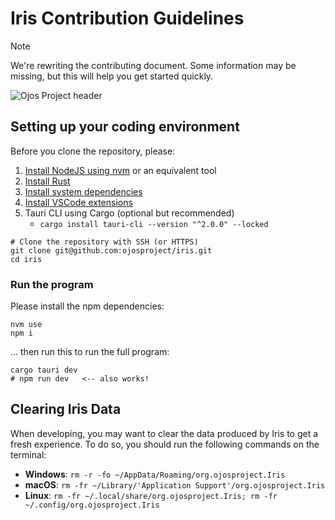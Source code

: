 # Iris Contribution Guidelines

> [!NOTE]
> We're rewriting the contributing document. Some information may be missing,
> but this will help you get started quickly.

![Ojos Project header](https://ojosproject.org/images/iris-v0-summary.png)

## Setting up your coding environment

Before you clone the repository, please:

1. [Install NodeJS using nvm](https://github.com/nvm-sh/nvm) or an equivalent tool
2. [Install Rust](https://www.rust-lang.org/tools/install)
3. [Install system dependencies](https://tauri.app/start/prerequisites/#system-dependencies)
4. [Install VSCode extensions](https://code.visualstudio.com/docs/configure/extensions/extension-marketplace#_recommended-extensions)
5. Tauri CLI using Cargo (optional but recommended)
   * `cargo install tauri-cli --version "^2.0.0" --locked`

```shell
# Clone the repository with SSH (or HTTPS)
git clone git@github.com:ojosproject/iris.git
cd iris
```

### Run the program

Please install the npm dependencies:

```shell
nvm use
npm i
```

... then run this to run the full program:

```shell
cargo tauri dev
# npm run dev   <-- also works!
```

## Clearing Iris Data

When developing, you may want to clear the data produced by Iris to get a fresh
experience. To do so, you should run the following commands on the terminal:

* **Windows**: `rm -r -fo ~/AppData/Roaming/org.ojosproject.Iris`
* **macOS**: `rm -fr ~/Library/'Application Support'/org.ojosproject.Iris`
* **Linux**: `rm -fr ~/.local/share/org.ojosproject.Iris; rm -fr ~/.config/org.ojosproject.Iris`
